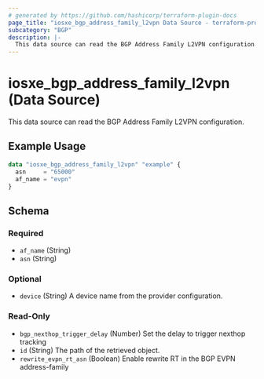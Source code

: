 ```yaml
---
# generated by https://github.com/hashicorp/terraform-plugin-docs
page_title: "iosxe_bgp_address_family_l2vpn Data Source - terraform-provider-iosxe"
subcategory: "BGP"
description: |-
  This data source can read the BGP Address Family L2VPN configuration.
---
```


# iosxe_bgp_address_family_l2vpn (Data Source)

This data source can read the BGP Address Family L2VPN configuration.

## Example Usage

```terraform
data "iosxe_bgp_address_family_l2vpn" "example" {
  asn     = "65000"
  af_name = "evpn"
}
```

<!-- schema generated by tfplugindocs -->
## Schema

### Required

- `af_name` (String)
- `asn` (String)

### Optional

- `device` (String) A device name from the provider configuration.

### Read-Only

- `bgp_nexthop_trigger_delay` (Number) Set the delay to trigger nexthop tracking
- `id` (String) The path of the retrieved object.
- `rewrite_evpn_rt_asn` (Boolean) Enable rewrite RT in the BGP EVPN address-family
